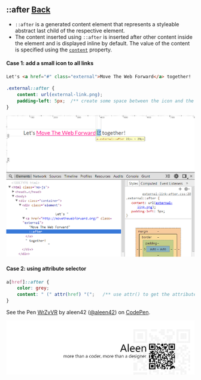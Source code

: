 ## ::after [**Back**](./../pseudoClass.md)

- `::after` is a generated content element that represents a styleable abstract last child of the respective element.
- The content inserted using `::after` is inserted after other content inside the element and is displayed inline by default. The value of the content is specified using the [`content`]() property.

#### Case 1: add a small icon to all links

```html
Let's <a href="#" class="external">Move The Web Forward</a> together!
```

```css
.external::after {
    content: url(external-link.png);
    padding-left: 5px;  /** create some space between the icon and the link */
}
```

<img src="./inspecting-after.png">

#### Case 2: using attribute selector

```css
a[href]::after {
    color: grey;
    content: " (" attr(href) "(";   /** use attr() to get the attribute */
}
```

<p data-height="268" data-theme-id="21735" data-slug-hash="WrZvVR" data-default-tab="result" data-user="aleen42" class='codepen'>See the Pen <a href='http://codepen.io/aleen42/pen/WrZvVR/'>WrZvVR</a> by aleen42 (<a href='http://codepen.io/aleen42'>@aleen42</a>) on <a href='http://codepen.io'>CodePen</a>.</p>
<script async src="//assets.codepen.io/assets/embed/ei.js"></script>

<a href="http://aleen42.github.io/" target="_blank" ><img src="./../../../pic/tail.gif"></a>